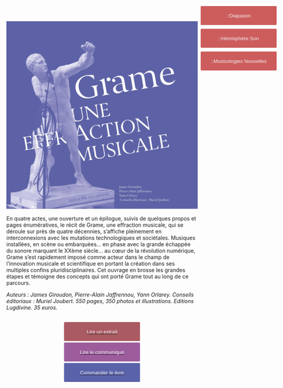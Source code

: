 ![Book cover](./Couverture.jpg)

En quatre actes, une ouverture et un épilogue, suivis de quelques propos et pages énumératives, le récit de Grame, une effraction musicale, qui se déroule sur près de quatre décennies, s’affiche pleinement en interconnexions avec les mutations technologiques et sociétales. Musiques installées, en scène ou embarquées... en phase avec la grande échappée du sonore marquant le XXème siècle... au cœur de la révolution numérique, Grame s’est rapidement imposé comme acteur dans le champ de l’innovation musicale et scientifique en portant la création dans ses multiples confins pluridisciplinaires. Cet ouvrage en brosse les grandes étapes et témoigne des concepts qui ont porté Grame tout au long de ce parcours.

_Auteurs : James Giroudon, Pierre-Alain Jaffrennou, Yann Orlarey._
_Conseils éditoriaux : Muriel Joubert._
_550 pages, 350 photos et illustrations._
_Editions Lugdivine. 35 euros._


<a href="./extrait.pdf" >
	<button style="background-color: rgb(170,90,98); border:none; color: rgb(240,240,240); height:50px; width:200px; margin-top:30px; margin-bottom:4px; margin-left:auto; margin-right:auto; display: block; border-radius: 2px;"> 
		Lire un extrait
	</button>
</a>
<a href="./communique-presse.pdf" >
	<button style="background-color: rgb(157,93,157); border:none; color: rgb(240,240,240); height:50px; width:200px; margin-top:4px; margin-bottom:4px; margin-left:auto; margin-right:auto; display: block; border-radius: 2px;"> 
		Lire le communiqué
	</button>
</a>
<a href="https://docs.google.com/forms/d/e/1FAIpQLScLCjXs3Xj6-VtVk2xyAWq1rQXPHhnaoTciAwInFju_6_AsmA/viewform" >
	<button style="background-color: rgb(90,98,170); border:none; color: rgb(240,240,240); height:50px; width:200px; margin-top:4px; margin-bottom:10px; margin-left:auto; margin-right:auto;  display: block; border-radius: 2px;"> 
		Commander le livre
	</button>
</a>

<a href="./presss/diapason.jpeg" >
	<button style="background-color: rgb(205,92,92); border:none; color: rgb(240,240,240); height:50px; width:200px; margin-top:4px; margin-bottom:10px; margin-left:auto; margin-right:auto;  display: block; border-radius: 2px; position: fixed; top: 20px;right: 20px;"> 
		::Diapason
	</button>
</a>

<a href="./presss/hemisphereson.jpeg" >
	<button style="background-color: rgb(205,92,92); border:none; color: rgb(240,240,240); height:50px; width:200px; margin-top:4px; margin-bottom:10px; margin-left:auto; margin-right:auto;  display: block; border-radius: 2px; position: fixed; top: 80px;right: 20px;"> 
		::Hémisphère Son
	</button>
</a>

<a href="./presss/musicologies.jpeg" >
	<button style="background-color: rgb(205,92,92); border:none; color: rgb(240,240,240); height:50px; width:200px; margin-top:4px; margin-bottom:10px; margin-left:auto; margin-right:auto;  display: block; border-radius: 2px; position: fixed; top: 140px;right: 20px;"> 
		::Musicologies Nouvelles
	</button>
</a>



